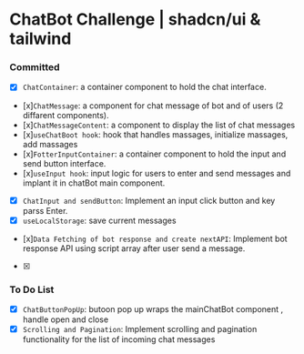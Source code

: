 # ChatBot Challenge | shadcn/ui & tailwind

### Committed

- [x] `ChatContainer`: a container component to hold the chat interface.
- [x]`ChatMessage`: a component for chat message of bot and of users (2 diffarent components).
- [x]`ChatMessageContent`: a component to display the list of chat messages
- [x]`useChatBoot hook`: hook that handles massages, initialize massages, add massages
- [x]`FotterInputContainer`: a container component to hold the input and send button interface.
- [x]`useInput hook`: input logic for users to enter and send messages and implant it in chatBot main component.
- [x] `ChatInput and sendButton`: Implement an input click button and key parss Enter.
- [x] `useLocalStorage`: save current messages
- [x]`Data Fetching of bot response and create nextAPI`: Implement bot response API using script array after user send a message.
- [x]

### To Do List

- [x] `ChatButtonPopUp`: butoon pop up wraps the mainChatBot component , handle open and close
- [x] `Scrolling and Pagination`: Implement scrolling and pagination functionality for the list of incoming chat messages
